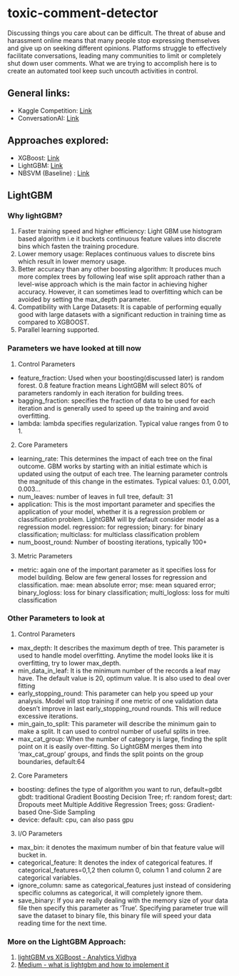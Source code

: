 # toxic-comment-detector

Discussing things you care about can be difficult. The threat of abuse and harassment online means that many people stop expressing themselves and give up on seeking different opinions. Platforms struggle to effectively facilitate conversations, leading many communities to limit or completely shut down user comments. What we are trying to accomplish here is to create an automated tool keep such uncouth activities in control.

## General links:
- Kaggle Competition: [Link][1]
- ConversationAI: [Link][2]


## Approaches explored:
- XGBoost: [Link][3]
- LightGBM: [Link][4]
- NBSVM (Baseline) : [Link][5]

[1]: https://www.kaggle.com/c/jigsaw-toxic-comment-classification-challenge
[2]: https://conversationai.github.io/
[3]: ../XGBoost/README.md
[4]: ../light-gbm/README.md
[5]: ../baseline/NBSVM.ipynb

## LightGBM
### Why lightGBM?
1. Faster training speed and higher efficiency: Light GBM use histogram based algorithm i.e it buckets continuous feature values into discrete bins which fasten the training procedure.
2. Lower memory usage: Replaces continuous values to discrete bins which result in lower memory usage.
3. Better accuracy than any other boosting algorithm: It produces much more complex trees by following leaf wise split approach rather than a level-wise approach which is the main factor in achieving higher accuracy. However, it can sometimes lead to overfitting which can be avoided by setting the max_depth parameter.
4. Compatibility with Large Datasets: It is capable of performing equally good with large datasets with a significant reduction in training time as compared to XGBOOST.
5. Parallel learning supported.


### Parameters we have looked at till now
1. Control Parameters
* feature_fraction: Used when your boosting(discussed later) is random forest. 0.8 feature fraction means LightGBM will select 80% of parameters randomly in each iteration for building trees.
* bagging_fraction: specifies the fraction of data to be used for each iteration and is generally used to speed up the training and avoid overfitting.
* lambda: lambda specifies regularization. Typical value ranges from 0 to 1.

2. Core Parameters
* learning_rate: This determines the impact of each tree on the final outcome. GBM works by starting with an initial estimate which is updated using the output of each tree. The learning parameter controls the magnitude of this change in the estimates. Typical values: 0.1, 0.001, 0.003…
* num_leaves: number of leaves in full tree, default: 31
* application: This is the most important parameter and specifies the application of your model, whether it is a regression problem or classification problem. LightGBM will by default consider model as a regression model. regression: for regression; binary: for binary classification; multiclass: for multiclass classification problem
* num_boost_round: Number of boosting iterations, typically 100+

3. Metric Parameters
* metric: again one of the important parameter as it specifies loss for model building. Below are few general losses for regression and classification.
mae: mean absolute error; mse: mean squared error; binary_logloss: loss for binary classification; multi_logloss: loss for multi classification


### Other Parameters to look at
1. Control Parameters
* max_depth: It describes the maximum depth of tree. This parameter is used to handle model overfitting. Anytime the model looks like it is overfitting, try to lower max_depth.
* min_data_in_leaf: It is the minimum number of the records a leaf may have. The default value is 20, optimum value. It is also used to deal over fitting
* early_stopping_round: This parameter can help you speed up your analysis. Model will stop training if one metric of one validation data doesn’t improve in last early_stopping_round rounds. This will reduce excessive iterations.
* min_gain_to_split: This parameter will describe the minimum gain to make a split. It can used to control number of useful splits in tree.
* max_cat_group: When the number of category is large, finding the split point on it is easily over-fitting. So LightGBM merges them into ‘max_cat_group’ groups, and finds the split points on the group boundaries, default:64

2. Core Parameters
* boosting: defines the type of algorithm you want to run, default=gdbt
gbdt: traditional Gradient Boosting Decision Tree; rf: random forest; dart: Dropouts meet Multiple Additive Regression Trees; goss: Gradient-based One-Side Sampling
* device: default: cpu, can also pass gpu

3. I/O Parameters
* max_bin: it denotes the maximum number of bin that feature value will bucket in.
* categorical_feature: It denotes the index of categorical features. If categorical_features=0,1,2 then column 0, column 1 and column 2 are categorical variables.
* ignore_column: same as categorical_features just instead of considering specific columns as categorical, it will completely ignore them.
* save_binary: If you are really dealing with the memory size of your data file then specify this parameter as ‘True’. Specifying parameter true will save the dataset to binary file, this binary file will speed your data reading time for the next time.


### More on the LightGBM Approach:
1. [lightGBM vs XGBoost - Analytics Vidhya](https://www.analyticsvidhya.com/blog/2017/06/which-algorithm-takes-the-crown-light-gbm-vs-xgboost/)
2. [Medium - what is lightgbm and how to implement it](https://medium.com/@pushkarmandot/https-medium-com-pushkarmandot-what-is-lightgbm-how-to-implement-it-how-to-fine-tune-the-parameters-60347819b7fc)
